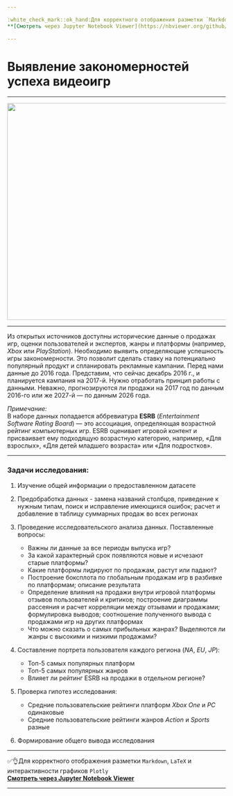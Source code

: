 ```yaml
---

:white_check_mark::ok_hand:Для корректного отображения разметки `Markdown`, `LaTeX` и интерактивности графиков `Plotly` </br>
**[Cмотреть через Jupyter Notebook Viewer](https://nbviewer.org/github/NikitaGirya/analysis_videogame_success/blob/main/Girya_analysis_videogame_success.ipynb)**

---
```


# Выявление закономерностей успеха видеоигр

---

<p align="center">
  <img src="https://mediaproxy.salon.com/width/1200/https://media.salon.com/2020/04/video-game-controller-0403201.jpg" width=800 height=500 />
</p>

---
Из открытых источников доступны исторические данные о продажах игр, оценки пользователей и экспертов, жанры и платформы (например, *Xbox* или *PlayStation*). Необходимо выявить определяющие успешность игры закономерности. Это позволит сделать ставку на потенциально популярный продукт и спланировать рекламные кампании.
Перед нами данные до 2016 года. Представим, что сейчас декабрь 2016 г., и планируется кампания на 2017-й. Нужно отработать принцип работы с данными. Неважно, прогнозируются ли продажи на 2017 год по данным 2016-го или же 2027-й — по данным 2026 года.

*Примечание:* <br/>
В наборе данных попадается аббревиатура **ESRB** (*Entertainment Software Rating Board*) — это ассоциация, определяющая возрастной рейтинг компьютерных игр. ESRB оценивает игровой контент и присваивает ему подходящую возрастную категорию, например, «Для взрослых», «Для детей младшего возраста» или «Для подростков».


---

### Задачи исследования:

1. Изучение общей информации о предоставленном датасете
2. Предобработка данных - замена названий столбцов, приведение к нужным типам, поиск и исправление имеющихся ошибок; расчет и добавление в таблицу суммарных продаж во всех регионах
3. Проведение исследовательского анализа данных. Поставленные вопросы:

    * Важны ли данные за все периоды выпуска игр?
    * За какой характерный срок появляются новые и исчезают старые платформы?
    * Какие платформы лидируют по продажам, растут или падают?
    * Построение боксплота по глобальным продажам игр в разбивке по платформам; описание результата
    * Определение влияния на продажи внутри игровой платформы отзывов пользователей и критиков; построение диаграммы рассеяния и расчет корреляции между отзывами и продажами; формулировка выводов; соотношение полученного вывода с продажами игр на других платформах
    * Что можно сказать о самых прибыльных жанрах? Выделяются ли жанры с высокими и низкими продажами?


4. Составление портрета пользователя каждого региона (*NA*, *EU*, *JP*):

    * Топ-5 самых популярных платформ
    * Топ-5 самых популярных жанров
    * Влияет ли рейтинг ESRB на продажи в отдельном регионе?  


5. Проверка гипотез исследования:

   * Средние пользовательские рейтинги платформ *Xbox One* и *PC* одинаковые
   * Средние пользовательские рейтинги жанров *Action* и *Sports* разные


6. Формирование общего вывода исследования

---

:white_check_mark::ok_hand:Для корректного отображения разметки `Markdown`, `LaTeX` и интерактивности графиков `Plotly` </br>
**[Cмотреть через Jupyter Notebook Viewer](https://nbviewer.org/github/NikitaGirya/analysis_videogame_success/blob/main/Girya_analysis_videogame_success.ipynb)**

---

